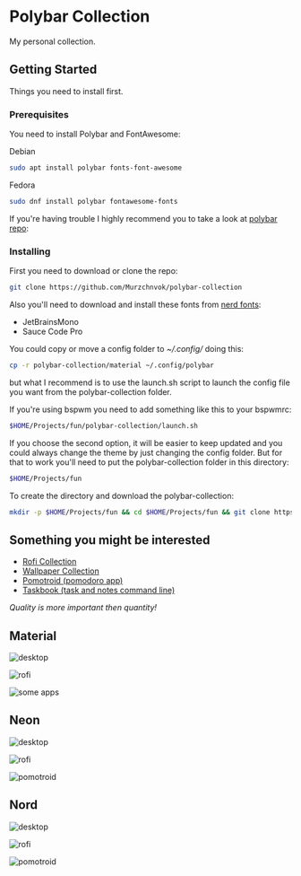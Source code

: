 # Polybar Collection

My personal collection.

## Getting Started

Things you need to install first.

### Prerequisites

You need to install Polybar and FontAwesome:

Debian

```bash
sudo apt install polybar fonts-font-awesome
```

Fedora

```bash
sudo dnf install polybar fontawesome-fonts
```

If you're having trouble I highly recommend you to take a look at [polybar repo](https://github.com/polybar/polybar):

### Installing

First you need to download or clone the repo:

```bash
git clone https://github.com/Murzchnvok/polybar-collection
```

Also you'll need to download and install these fonts from [nerd fonts](https://www.nerdfonts.com/font-downloads):

* JetBrainsMono
* Sauce Code Pro

You could copy or move a config folder to *~/.config/* doing this:

```bash
cp -r polybar-collection/material ~/.config/polybar
```

but what I recommend is to use the launch.sh script to launch the config file you want from the polybar-collection folder.

If you're using bspwm you need to add something like this to your bspwmrc:

```bash
$HOME/Projects/fun/polybar-collection/launch.sh
```

If you choose the second option, it will be easier to keep updated and you could always change the theme by just changing the config folder. But for that to work you'll need to put the polybar-collection folder in this directory:

```bash
$HOME/Projects/fun
```

To create the directory and download the polybar-collection:

```bash
mkdir -p $HOME/Projects/fun && cd $HOME/Projects/fun && git clone https://github.com/Murzchnvok/polybar-collection.git
```

## Something you might be interested

* [Rofi Collection](https://github.com/Murzchnvok/rofi-collection)
* [Wallpaper Collection](https://drive.google.com/drive/folders/1o1qjRgkJtnF_8uGB1z6MRsQUjWinHUsw?usp=sharing)
* [Pomotroid (pomodoro app)](https://github.com/Splode/pomotroid)
* [Taskbook (task and notes command line)](https://github.com/klaussinani/taskbook)

*Quality is more important then quantity!*

## Material

![desktop](screenshots/material/desktop.png)

![rofi](screenshots/material/rofi.png)

![some apps](screenshots/material/some-apps.png)

## Neon

![desktop](screenshots/neon/desktop.png)

![rofi](screenshots/neon/rofi.png)

![pomotroid](screenshots/neon/pomotroid.png)

## Nord

![desktop](screenshots/nord/desktop.png)

![rofi](screenshots/nord/rofi.png)

![pomotroid](screenshots/nord/pomotroid.png)
